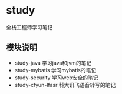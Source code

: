 # study #
全栈工程师学习笔记
## 模块说明 ##
- study-java 学习java和jvm的笔记
- study-mybatis 学习mybatis的笔记
- study-security 学习web安全的笔记
- study-xfyun-lfasr 科大讯飞语音转写的笔记


